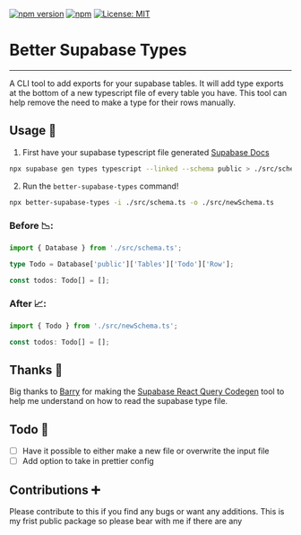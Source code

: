 [![npm version](https://img.shields.io/npm/v/better-supabase-types.svg)](https://www.npmjs.com/package/better-supabase-types) [![npm](https://img.shields.io/npm/dt/better-supabase-types.svg)](https://www.npmjs.com/package/better-supabase-types) [![License: MIT](https://img.shields.io/badge/License-MIT-green.svg)](https://opensource.org/licenses/MIT)

# Better Supabase Types

---

A CLI tool to add exports for your supabase tables. It will add type exports at the bottom of a new typescript file of every table you have. This tool can help remove the need to make a type for their rows manually.

## Usage 🔨

1. First have your supabase typescript file generated [Supabase Docs](https://supabase.com/docs/reference/javascript/typescript-support)

```bash
npx supabase gen types typescript --linked --schema public > ./src/schema.ts
```

2. Run the `better-supabase-types` command!

```bash
npx better-supabase-types -i ./src/schema.ts -o ./src/newSchema.ts
```

### Before 📉:

```ts
import { Database } from './src/schema.ts';

type Todo = Database['public']['Tables']['Todo']['Row'];

const todos: Todo[] = [];
```

### After 📈:

```ts
import { Todo } from './src/newSchema.ts';

const todos: Todo[] = [];
```

## Thanks 🙏

Big thanks to [Barry](https://github.com/barrymichaeldoyle) for making the [Supabase React Query Codegen](https://github.com/barrymichaeldoyle/supabase-react-query-codegen) tool to help me understand on how to read the supabase type file.

## Todo 📃

- [ ] Have it possible to either make a new file or overwrite the input file
- [ ] Add option to take in prettier config

## Contributions ➕

Please contribute to this if you find any bugs or want any additions. This is my frist public package so please bear with me if there are any
